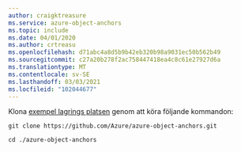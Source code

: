 ```yaml
---
author: craigktreasure
ms.service: azure-object-anchors
ms.topic: include
ms.date: 04/01/2020
ms.author: crtreasu
ms.openlocfilehash: d71abc4a8d5b9b42eb320b98a9031ec50b562b49
ms.sourcegitcommit: c27a20b278f2ac758447418ea4c8c61e27927d6a
ms.translationtype: MT
ms.contentlocale: sv-SE
ms.lasthandoff: 03/03/2021
ms.locfileid: "102044677"
---
```

Klona [exempel lagrings platsen](https://github.com/Azure/azure-object-anchors) genom att köra följande kommandon:

```console
git clone https://github.com/Azure/azure-object-anchors.git

cd ./azure-object-anchors
```
